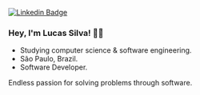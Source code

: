 
[![Linkedin Badge](https://img.shields.io/badge/-LinkedIn-blue?style=flat&logo=Linkedin&logoColor=white&link=https://)](https://www.linkedin.com/in/lucasreb/)

### Hey, I'm Lucas Silva! 👋🏽

- Studying computer science & software engineering.
- São Paulo, Brazil.
- Software Developer.

Endless passion for solving problems through software.
